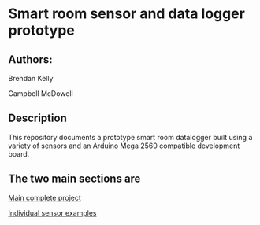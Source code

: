 
# Smart room sensor and data logger prototype

## Authors:
Brendan Kelly

Campbell McDowell


## Description
This repository documents a prototype smart room datalogger built using a variety of sensors and an Arduino Mega 2560 compatible development board.


## The two main sections are

<a href="megaSensor">Main complete project</a>

<a href="PartExamples">Individual sensor examples</a>




